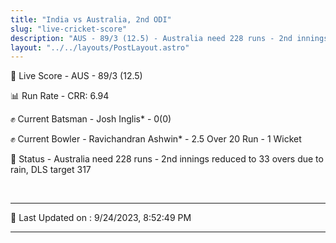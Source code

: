 ```yaml
---
title: "India vs Australia, 2nd ODI"
slug: "live-cricket-score"
description: "AUS - 89/3 (12.5) - Australia need 228 runs - 2nd innings reduced to 33 overs due to rain, DLS target 317."
layout: "../../layouts/PostLayout.astro"
---
```


🔴 Live Score - AUS - 89/3 (12.5)  

📊 Run Rate - CRR: 6.94  

✊ Current Batsman - Josh Inglis* - 0(0)  

✊ Current Bowler - Ravichandran Ashwin* - 2.5 Over 20 Run - 1 Wicket  

📑 Status - Australia need 228 runs - 2nd innings reduced to 33 overs due to rain, DLS target 317

<br />

***

📝 Last Updated on : 9/24/2023, 8:52:49 PM

***


